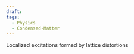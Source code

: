 ```yaml
---
draft: 
tags:
  - Physics
  - Condensed-Matter
---
```

Localized excitations formed by lattice distortions